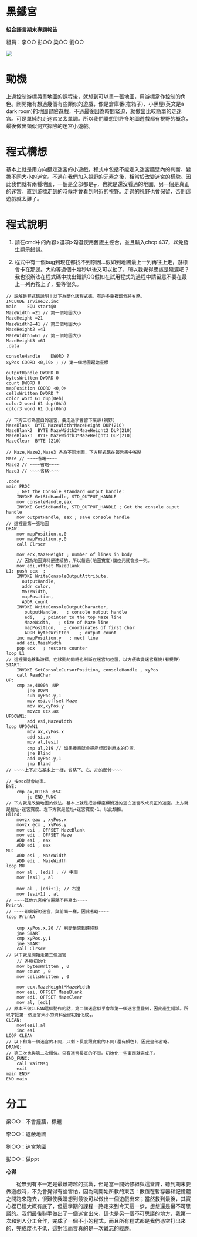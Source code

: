 # 黑鐵宮

**組合語言期末專題報告**

組員：李○○ 彭○○ 梁○○ 劉○○

![](readme.png)

# 動機

上過控制游標與畫地圖的課程後，就想到可以畫一張地圖，用游標當作控制的角色。剛開始有想過幾個有些類似的遊戲，像是倉庫番(推箱子)、小黑屋(英文是a dark room)的地圖冒險遊戲，不過最後因為時間緊迫，就做出比較簡單的走迷宮。可是單純的走迷宮又太單調。所以我們聯想到許多地圖遊戲都有視野的概念，最後做出類似洞穴探險的迷宮小遊戲。

# 程式構想

基本上就是用方向鍵走迷宮的小遊戲。程式中包括不能走入迷宮牆壁內的判斷、變換不同大小的迷宮。不過在我們加入視野的元素之後，相當於改變迷宮的樣貌。因此我們就有兩種地圖，一個是全部都是╥，也就是還沒看過的地圖，另一個是真正的迷宮。直到游標走到的時候才會看到附近的視野。走過的視野也會保留，否則這遊戲就太難了。

# 程式說明

1. 請在cmd中的內容\>選項\>勾選使用舊版主控台，並且輸入chcp 437，以免發生顯示錯誤。

2. 程式中有一個bug到現在都找不到原因…假如到地圖最上一列再往上走，游標會卡在那邊。大約等過個十幾秒以後又可以動了，所以我覺得應該是延遲吧？我也沒辦法在程式碼中找出錯誤QQ假如在試用程式的過程中請留意不要在最上一列再按上了，要等很久。

```
// 註解是程式碼說明！以下為簡化版程式碼。有許多重複部分將省略。
INCLUDE Irvine32.inc
main    EQU start@0
MazeWidth =21 // 第一個地圖大小
MazeHeight =21
MazeWidth2=41 // 第二個地圖大小
MazeHeight2 =41
MazeWidth3=61 // 第三個地圖大小
MazeHeight3 =61
.data

consoleHandle    DWORD ?
xyPos COORD <0,19> ; // 第一個地圖起始座標

outputHandle DWORD 0
bytesWritten DWORD 0
count DWORD 0
mapPosition COORD <0,0>
cellsWritten DWORD ?
color word 61 dup(0eh)
color2 word 61 dup(0Ah)
color3 word 61 dup(0bh)

// 下方三行為空白的迷宮，要走過才會留下痕跡(視野)
MazeBlank  BYTE MazeWidth*MazeHeight DUP(210)
MazeBlank2  BYTE MazeWidth2*MazeHeight2 DUP(210)
MazeBlank3  BYTE MazeWidth3*MazeHeight3 DUP(210)
MazeClear  BYTE (210)

// Maze,Maze2,Maze3 各為不同地圖，下方程式碼在報告書中省略
Maze // ~~~~省略~~~~
Maze2 // ~~~~省略~~~~
Maze3 // ~~~~省略~~~~

.code
main PROC
    ; Get the Console standard output handle:
    INVOKE GetStdHandle, STD_OUTPUT_HANDLE
    mov consoleHandle,eax
    INVOKE GetStdHandle, STD_OUTPUT_HANDLE ; Get the console ouput handle
    mov outputHandle, eax ; save console handle
// 這裡畫第一張地圖
DRAW:
    mov mapPosition.x,0
    mov mapPosition.y,0
    call Clrscr

    mov ecx,MazeHeight ; number of lines in body
    // 因為地圖資料是連續的，所以每過(地圖寬度)個位元就會換一列。
    mov edi,offset MazeBlank
L1: push ecx  ;
    INVOKE WriteConsoleOutputAttribute,
      outputHandle,
      addr color,
      MazeWidth,
      mapPosition,
      ADDR count
    INVOKE WriteConsoleOutputCharacter,
       outputHandle,   ; console output handle
       edi,   ; pointer to the top Maze line
       MazeWidth,   ; size of Maze line
       mapPosition,   ; coordinates of first char
       ADDR bytesWritten    ; output count
    inc mapPosition.y   ; next line
    add edi,MazeWidth
    pop ecx   ; restore counter
loop L1
// 這裡開始移動游標，在移動的同時也判斷在迷宮的位置，以方便改變迷宮樣貌(有視野)
START:
    INVOKE SetConsoleCursorPosition, consoleHandle , xyPos
    call ReadChar
UP:
    cmp ax,4800h ;UP
        jne DOWN
        sub xyPos.y,1
        mov esi,offset Maze
        mov ax,xyPos.y
        movzx ecx,ax
UPDOWN1:
        add esi,MazeWidth
loop UPDOWN1
        mov ax,xyPos.x
        add si,ax
        mov al,[esi]
        cmp al,219 // 如果撞牆就會把座標回到原本的位置。
        jne Blind
        add xyPos.y,1
        jmp Blind
// ~~~~上下左右基本上一樣，省略下、右、左的部分~~~~

// 按esc就會結束。
BYE:
    cmp ax,011Bh ;ESC
        je END_FUNC
// 下方就是改變地圖的做法。基本上就是把游標座標附近的空白迷宮改成真正的迷宮。上方就是位址-迷宮寬度。左下方就是位址+迷宮寬度-1。以此類推。
Blind:
    movzx eax , xyPos.x
    movzx ecx , xyPos.y
    mov esi , OFFSET MazeBlank
    mov edi , OFFSET Maze
    ADD esi , eax
    ADD edi , eax
MU:
    ADD esi , MazeWidth
    ADD edi , MazeWidth
loop MU
    mov al , [edi] ; // 中間
    mov [esi] , al

    mov al , [edi+1]; // 右邊
    mov [esi+1] , al
// ~~~~其他九宮格位置就不再寫出~~~~
PrintA:
// ~~~~印出新的迷宮，與前面一樣，因此省略~~~~
loop PrintA

    cmp xyPos.x,20 // 判斷是否到達終點
    jne START
    cmp xyPos.y,1
    jne START
    call Clrscr
// 以下就是開始走第二個迷宮
    // 各種初始化
    mov bytesWritten , 0
    mov count , 0
    mov cellsWritten , 0

    mov ecx,MazeHeight*MazeWidth
    mov esi, OFFSET MazeBlank
    mov edi, OFFSET MazeClear
    mov al, [edi]
// 原本不做CLEAN這個動作的話，第二個迷宮似乎會和第一個迷宮重疊到，因此產生錯誤。所以才把第一個迷宮大小的資料全部初始化成╥。
CLEAN:
    mov[esi],al
    inc esi
LOOP CLEAN
// 以下和第一個迷宮的不同，只剩下長度跟寬度的不同(還有顏色)，因此全部省略。
DRAWQ:
// 第三次也與第二次類似。只有迷宮長寬的不同。初始化一些東西就完成了。
END_FUNC:
    call WaitMsg
    exit
main ENDP
END main
```

# 分工

梁○○：不會撞牆，標題

李○○：遮蔽地圖

劉○○：迷宮地圖

彭○○：做ppt

**心得**

　　從無到有不一定是最難跨越的挑戰，但是當一開始修組與這堂課，聽到期末要做遊戲時，不免會覺得有些害怕，因為剛開始所教的東西：數值在暫存器和記憶體之間跑來跑去，很難使我聯想到最後可以做出一個遊戲出來；當然教到最後，其實心裡已經大概有底了，但這學期的課程一路走來到今天這一步，想想還是蠻不可思議的。我們最後聯手做出了一個迷宮出來，這也是另一個不可思議的地方，我第一次和別人分工合作，完成了一個不小的程式，而且所有程式都是我們憑空打出來的，完成度也不低，這對我而言真的是一次難忘的經歷。
